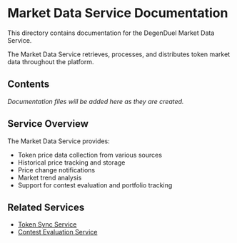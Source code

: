 # Market Data Service Documentation

This directory contains documentation for the DegenDuel Market Data Service.

The Market Data Service retrieves, processes, and distributes token market data throughout the platform.

## Contents

*Documentation files will be added here as they are created.*

## Service Overview

The Market Data Service provides:

- Token price data collection from various sources
- Historical price tracking and storage
- Price change notifications
- Market trend analysis
- Support for contest evaluation and portfolio tracking

## Related Services

- [Token Sync Service](../token_sync_service/)
- [Contest Evaluation Service](../contest_evaluation_service/)

